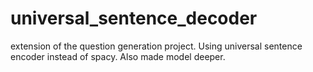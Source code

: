 # universal_sentence_decoder
extension of the question generation project.  Using universal sentence encoder instead of spacy. Also made model deeper.
